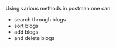 Using various methods in postman one can
* search through blogs
* sort blogs
* add blogs
* and delete blogs
